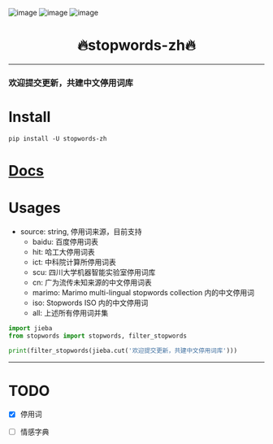 

![image](https://img.shields.io/pypi/v/stopwords-zh.svg) ![image](https://img.shields.io/travis/yuanjie-ai/stopwords-zh.svg) ![image](https://readthedocs.org/projects/stopwords-zh/badge/?version=latest)



<h1 align = "center">🔥stopwords-zh🔥</h1>

---
### 欢迎提交更新，共建中文停用词库

# Install
```shell
pip install -U stopwords-zh
```

# [Docs](https://yuanjie-ai.github.io/stopwords-zh/)

# Usages
- source: string, 停用词来源，目前支持
  - baidu: 百度停用词表
  - hit: 哈工大停用词表
  - ict: 中科院计算所停用词表
  - scu: 四川大学机器智能实验室停用词库
  - cn: 广为流传未知来源的中文停用词表
  - marimo: Marimo multi-lingual stopwords collection 内的中文停用词
  - iso: Stopwords ISO 内的中文停用词
  - all: 上述所有停用词并集
```python
import jieba
from stopwords import stopwords, filter_stopwords

print(filter_stopwords(jieba.cut('欢迎提交更新，共建中文停用词库')))

```

---
# TODO

- [x] 停用词
- [ ] 情感字典


